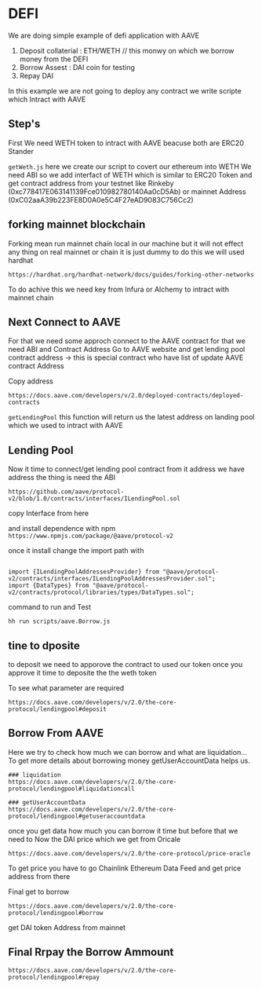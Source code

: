 # DEFI

We are doing simple example of defi application with AAVE

1. Deposit collaterial : ETH/WETH // this monwy on which we borrow money from the DEFI
2. Borrow Assest : DAI coin for testing
3. Repay DAI

In this example we are not going to deploy any contract we write scripte which Intract with AAVE

## Step's

First We need WETH token to intract with AAVE beacuse both are ERC20 Stander

`getWeth.js` here we create our script to covert our ethereum into WETH
We need ABI so we add interfact of WETH which is similar to ERC20 Token and get contract address from your testnet like Rinkeby (0xc778417E063141139Fce010982780140Aa0cD5Ab) or mainnet Address (0xC02aaA39b223FE8D0A0e5C4F27eAD9083C756Cc2)

## forking mainnet blockchain

Forking mean run mainnet chain local in our machine but it will not effect any thing on real mainnet or chain it is just dummy
to do this we will used hardhat

```
https://hardhat.org/hardhat-network/docs/guides/forking-other-networks
```

To do achive this we need key from Infura or Alchemy to intract with mainnet chain

## Next Connect to AAVE

For that we need some approch connect to the AAVE contract for that we need ABI and Contract Address
Go to AAVE website and get lending pool contract address -> this is special contract who have list of update AAVE contract Address

Copy address

```
https://docs.aave.com/developers/v/2.0/deployed-contracts/deployed-contracts
```

`getLendingPool` this function will return us the latest address on landing pool which we used to intract with AAVE

## Lending Pool

Now it time to connect/get lending pool contract from it address we have address the thing is need the ABI

```
https://github.com/aave/protocol-v2/blob/1.0/contracts/interfaces/ILendingPool.sol
```

copy Interface from here

and install dependence with npm
`https://www.npmjs.com/package/@aave/protocol-v2`

once it install change the import path with

```

import {ILendingPoolAddressesProvider} from "@aave/protocol-v2/contracts/interfaces/ILendingPoolAddressesProvider.sol";
import {DataTypes} from "@aave/protocol-v2/contracts/protocol/libraries/types/DataTypes.sol";
```

command to run and Test

```
hh run scripts/aave.Borrow.js
```

## tine to dposite

to deposit we need to apporove the contract to used our token once you approve it time to deposite the the weth token

To see what parameter are required

```
https://docs.aave.com/developers/v/2.0/the-core-protocol/lendingpool#deposit
```

## Borrow From AAVE

Here we try to check how much we can borrow and what are liquidation...
To get more details about borrowing money getUserAccountData helps us.

```
### liquidation
https://docs.aave.com/developers/v/2.0/the-core-protocol/lendingpool#liquidationcall

### getUserAccountData
https://docs.aave.com/developers/v/2.0/the-core-protocol/lendingpool#getuseraccountdata

```

once you get data how much you can borrow it time but before that we need to Now the DAI price which we get from Oricale

```
https://docs.aave.com/developers/v/2.0/the-core-protocol/price-oracle
```

To get price you have to go Chainlink Ethereum Data Feed and get price address from there

Final get to borrow

```
https://docs.aave.com/developers/v/2.0/the-core-protocol/lendingpool#borrow
```

get DAI token Address from mainnet

## Final Rrpay the Borrow Ammount

```
https://docs.aave.com/developers/v/2.0/the-core-protocol/lendingpool#repay
```
